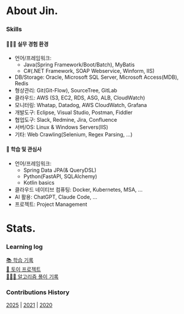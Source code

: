 # About Jin.

### Skills

#### 👨🏻‍💻 실무 경험 환경  
- 언어/프레임워크:
  - Java(Spring Framework/Boot/Batch), MyBatis
  - C#(.NET Framework, SOAP Webservice, Winform, IIS)
- DB/Storage: Oracle, Microsoft SQL Server, Microsoft Access(MDB), Redis  
- 형상관리: Git(Git-Flow), SourceTree, GitLab  
- 클라우드: AWS (S3, EC2, RDS, ASG, ALB, CloudWatch)  
- 모니터링: Whatap, Datadog, AWS CloudWatch, Grafana  
- 개발도구: Eclipse, Visual Studio, Postman, Fiddler  
- 협업도구: Slack, Redmine, Jira, Confluence  
- 서버/OS: Linux & Windows Servers(IIS)  
- 기타: Web Crawling(Selenium, Regex Parsing, ...)  
  
#### 📖 학습 및 관심사
- 언어/프레임워크:
  - Spring Data JPA(& QueryDSL)
  - Python(FastAPI, SQLAlchemy)
  - Kotlin basics
- 클라우드 네이티브 컴퓨팅: Docker, Kubernetes, MSA, ... 
- AI 활용: ChatGPT, Claude Code, ...
- 프로젝트: Project Management

# Stats.

### Learning log

[📚 학습 기록](https://github.com/eljay0921/learning-log-repo)  
[💫 토이 프로젝트](https://github.com/eljay0921/toy-projects)  
[👨🏻‍💻 알고리즘 풀이 기록](https://github.com/eljay0921/algorithms)  

### Contributions History
[2025](https://github.com/eljay0921?tab=overview&from=2025-01-01&to=2025-12-31) |
[2021](https://github.com/eljay0921?tab=overview&from=2021-01-01&to=2021-12-31) |
[2020](https://github.com/eljay0921?tab=overview&from=2020-01-01&to=2020-12-31) 
